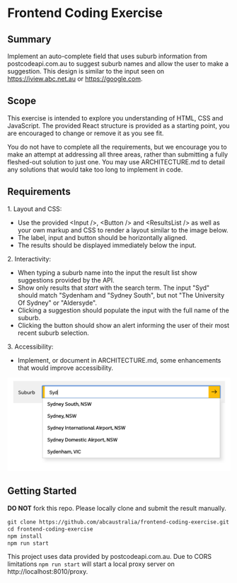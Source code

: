 # Frontend Coding Exercise

## Summary

Implement an auto-complete field that uses suburb information from postcodeapi.com.au to suggest suburb names and allow the user to make a suggestion. This design is similar to the input seen on https://iview.abc.net.au or https://google.com.

## Scope

This exercise is intended to explore you understanding of HTML, CSS and JavaScript. The provided React structure is provided as a starting point, you are encouraged to change or remove it as you see fit.

You do not have to complete all the requirements, but we encourage you to make an attempt at addressing all three areas, rather than submitting a fully fleshed-out solution to just one. You may use ARCHITECTURE.md to detail any solutions that would take too long to implement in code.

## Requirements

1\. Layout and CSS:

- Use the provided \<Input />, \<Button /> and \<ResultsList /> as well as your own markup and CSS to render a layout similar to the image below.
- The label, input and button should be horizontally aligned.
- The results should be displayed immediately below the input.

2\. Interactivity:

- When typing a suburb name into the input the result list show suggestions provided by the API.
- Show only results that _start_ with the search term. The input "Syd" should match "Sydenham and "Sydney South", but not "The University Of Sydney" or "Aldersyde".
- Clicking a suggestion should populate the input with the full name of the suburb.
- Clicking the button should show an alert informing the user of their most recent suburb selection.

3\. Accessibility:

- Implement, or document in ARCHITECTURE.md, some enhancements that would improve accessibility.

![Sample image](./sample.png)

## Getting Started

**DO NOT** fork this repo. Please locally clone and submit the result manually.

```
git clone https://github.com/abcaustralia/frontend-coding-exercise.git
cd frontend-coding-exercise
npm install
npm run start
```

This project uses data provided by postcodeapi.com.au. Due to CORS limitations `npm run start` will start a local proxy server on http://localhost:8010/proxy.
